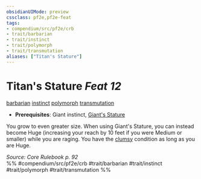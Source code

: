 ```yaml
---
obsidianUIMode: preview
cssclass: pf2e,pf2e-feat
tags:
- compendium/src/pf2e/crb
- trait/barbarian
- trait/instinct
- trait/polymorph
- trait/transmutation
aliases: ["Titan's Stature"]
---
```

# Titan's Stature  *Feat 12*  
[barbarian](rules/traits/barbarian.md)  [instinct](rules/traits/instinct.md)  [polymorph](rules/traits/polymorph.md)  [transmutation](rules/traits/transmutation.md)  

- **Prerequisites**: Giant instinct, [Giant's Stature](compendium/feats/giants-stature.md)

You grow to even greater size. When using Giant's Stature, you can instead become Huge (increasing your reach by 10 feet if you were Medium or smaller) while you are raging. You have the [clumsy](rules/conditions.md#Clumsy) condition as long as you are Huge.

*Source: Core Rulebook p. 92*  
%% #compendium/src/pf2e/crb #trait/barbarian #trait/instinct #trait/polymorph #trait/transmutation %%